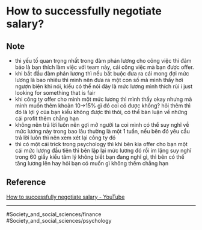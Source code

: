 # How to successfully negotiate salary?

## Note

- thì yếu tố quan trọng nhất trong đàm phán lương cho công việc thì đảm bảo là bạn thích làm việc với team này, cái công việc mà bạn được offer.
- khi bắt đầu đàm phán lương thì nếu bắt buộc đưa ra cái mong đợi mức lương là bao nhiêu thì mình nên đưa ra một con số mà mình thấy hơi ngượn biện khi nói, kiểu có thể nói đây là mức lương mình thích rùi i just looking for something that is fair
- khi công ty offer cho mình một mức lương thì mình thấy okay nhưng mà mình muốn thêm khoản 10->15% gì đó coi có được không? hỏi thêm thì đó là lợi ý của bạn kiểu không được thì thôi, có thể bàn luận về những cái profit thêm chẳng hạn
- không nên trả lời luôn nên gợi mở người ta coi mình có thể suy nghĩ về mức lương này trong bao lâu thường là một 1 tuần, nếu bên đó yêu cầu trả lời luôn thì nên xem xét lại công ty đó
- thì có một cái trick trong psychology thì khi bên kia offer cho bạn một cái mức lương đầu tiên thì bên lập lại mức lương đó rồi im lặng suy nghĩ trong 60 giấy kiểu tâm lý không biết bạn đang nghĩ gì, thì bên có thể tăng lương lên hay hỏi bạn có muốn gì không thêm chẳng hạn

## Reference

[How to successfully negotiate salary - YouTube](https://www.youtube.com/watch?v=qSTwjt1B9MU&list=UUms1BUrZSbh4YWapWPESJyw)

---

#Society_and_social_sciences/finance #Society_and_social_sciences/psychology
